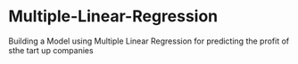 # Multiple-Linear-Regression
Building a Model using Multiple Linear Regression for predicting the profit of sthe tart up companies
